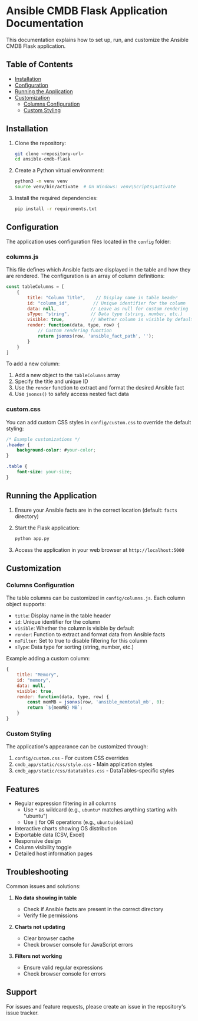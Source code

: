 # Ansible CMDB Flask Application Documentation

This documentation explains how to set up, run, and customize the Ansible CMDB Flask application.

## Table of Contents
- [Installation](#installation)
- [Configuration](#configuration)
- [Running the Application](#running-the-application)
- [Customization](#customization)
  - [Columns Configuration](#columns-configuration)
  - [Custom Styling](#custom-styling)

## Installation

1. Clone the repository:
   ```bash
   git clone <repository-url>
   cd ansible-cmdb-flask
   ```

2. Create a Python virtual environment:
   ```bash
   python3 -m venv venv
   source venv/bin/activate  # On Windows: venv\Scripts\activate
   ```

3. Install the required dependencies:
   ```bash
   pip install -r requirements.txt
   ```

## Configuration

The application uses configuration files located in the `config` folder:

### columns.js
This file defines which Ansible facts are displayed in the table and how they are rendered. The configuration is an array of column definitions:

```javascript
const tableColumns = [
    {
        title: "Column Title",    // Display name in table header
        id: "column_id",         // Unique identifier for the column
        data: null,             // Leave as null for custom rendering
        sType: "string",        // Data type (string, number, etc.)
        visible: true,          // Whether column is visible by default
        render: function(data, type, row) {
            // Custom rendering function
            return jsonxs(row, 'ansible_fact_path', '');
        }
    }
]
```

To add a new column:
1. Add a new object to the `tableColumns` array
2. Specify the title and unique ID
3. Use the `render` function to extract and format the desired Ansible fact
4. Use `jsonxs()` to safely access nested fact data

### custom.css
You can add custom CSS styles in `config/custom.css` to override the default styling:

```css
/* Example customizations */
.header {
    background-color: #your-color;
}

.table {
    font-size: your-size;
}
```

## Running the Application

1. Ensure your Ansible facts are in the correct location (default: `facts` directory)

2. Start the Flask application:
   ```bash
   python app.py
   ```

3. Access the application in your web browser at `http://localhost:5000`

## Customization

### Columns Configuration

The table columns can be customized in `config/columns.js`. Each column object supports:

- `title`: Display name in the table header
- `id`: Unique identifier for the column
- `visible`: Whether the column is visible by default
- `render`: Function to extract and format data from Ansible facts
- `noFilter`: Set to true to disable filtering for this column
- `sType`: Data type for sorting (string, number, etc.)

Example adding a custom column:
```javascript
{
    title: "Memory",
    id: "memory",
    data: null,
    visible: true,
    render: function(data, type, row) {
        const memMB = jsonxs(row, 'ansible_memtotal_mb', 0);
        return `${memMB} MB`;
    }
}
```

### Custom Styling

The application's appearance can be customized through:

1. `config/custom.css` - For custom CSS overrides
2. `cmdb_app/static/css/style.css` - Main application styles
3. `cmdb_app/static/css/datatables.css` - DataTables-specific styles

## Features

- Regular expression filtering in all columns
  - Use `*` as wildcard (e.g., `ubuntu*` matches anything starting with "ubuntu")
  - Use `|` for OR operations (e.g., `ubuntu|debian`)
- Interactive charts showing OS distribution
- Exportable data (CSV, Excel)
- Responsive design
- Column visibility toggle
- Detailed host information pages

## Troubleshooting

Common issues and solutions:

1. **No data showing in table**
   - Check if Ansible facts are present in the correct directory
   - Verify file permissions

2. **Charts not updating**
   - Clear browser cache
   - Check browser console for JavaScript errors

3. **Filters not working**
   - Ensure valid regular expressions
   - Check browser console for errors

## Support

For issues and feature requests, please create an issue in the repository's issue tracker. 